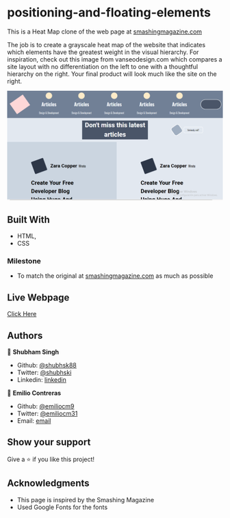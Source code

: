 # positioning-and-floating-elements

This is a Heat Map clone of the web page at [smashingmagazine.com](https://www.smashingmagazine.com/#top)

The job is to create a grayscale heat map of the website that indicates which elements have the greatest weight in the visual hierarchy. For inspiration, check out this image from vanseodesign.com which compares a site layout with no differentiation on the left to one with a thoughtful hierarchy on the right. Your final product will look much like the site on the right.

![PROJECT: DESIGN TEARDOWN made by Shubham & Emilio](ProjectSS.png?raw=true 'PROJECT: DESIGN TEARDOWN made by Shubham & Emilio')

## Built With

- HTML,
- CSS

### Milestone

- To match the original at [smashingmagazine.com](https://www.smashingmagazine.com/#top) as much as possible

## Live Webpage

[Click Here](https://rawcdn.githack.com/shubhsk88/smashing-magazine-design/08dc52bdb797ea7a6be35eb64ee7154fc413c682/index.html)

## Authors

👤 **Shubham Singh**

- Github: [@shubhsk88](https://github.com/shubhsk88)
- Twitter: [@shubhski](twitter.com/shubski)
- Linkedin: [linkedin](https://www.linkedin.com/in/shubham-singh-130349140/)

👤 **Emilio Contreras**

- Github: [@emiliocm9](https://github.com/emiliocm9)
- Twitter: [@emiliocm31](https://twitter.com/emiliocm31)
- Email: [email](emilio.contreras97@gmail.com)

## Show your support

Give a ⭐️ if you like this project!

## Acknowledgments

- This page is inspired by the Smashing Magazine
- Used Google Fonts for the fonts
